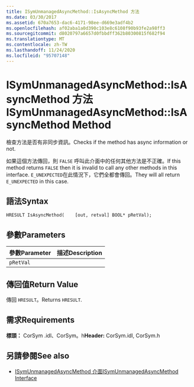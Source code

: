 ```yaml
---
title: ISymUnmanagedAsyncMethod::IsAsyncMethod 方法
ms.date: 03/30/2017
ms.assetid: 670a7653-dac6-4171-98ee-d669e3adf4b2
ms.openlocfilehash: af02aba1a0d390c103e8c6108f90b93fe2a98ff3
ms.sourcegitcommit: d8020797a6657d0fbbdff362b80300815f682f94
ms.translationtype: MT
ms.contentlocale: zh-TW
ms.lasthandoff: 11/24/2020
ms.locfileid: "95707148"
---
```

# <a name="isymunmanagedasyncmethodisasyncmethod-method"></a><span data-ttu-id="f1c5b-102">ISymUnmanagedAsyncMethod::IsAsyncMethod 方法</span><span class="sxs-lookup"><span data-stu-id="f1c5b-102">ISymUnmanagedAsyncMethod::IsAsyncMethod Method</span></span>

<span data-ttu-id="f1c5b-103">檢查方法是否有非同步資訊。</span><span class="sxs-lookup"><span data-stu-id="f1c5b-103">Checks if the method has async information or not.</span></span>  
  
 <span data-ttu-id="f1c5b-104">如果這個方法傳回，則 `FALSE` 呼叫此介面中的任何其他方法是不正確。</span><span class="sxs-lookup"><span data-stu-id="f1c5b-104">If this method returns `FALSE` then it is invalid to call any other methods in this interface.</span></span> <span data-ttu-id="f1c5b-105">`E_UNEXPECTED`在此情況下，它們全都會傳回。</span><span class="sxs-lookup"><span data-stu-id="f1c5b-105">They will all return `E_UNEXPECTED` in this case.</span></span>  
  
## <a name="syntax"></a><span data-ttu-id="f1c5b-106">語法</span><span class="sxs-lookup"><span data-stu-id="f1c5b-106">Syntax</span></span>  
  
```idl  
HRESULT IsAsyncMethod(    [out, retval] BOOL* pRetVal);  
```  
  
## <a name="parameters"></a><span data-ttu-id="f1c5b-107">參數</span><span class="sxs-lookup"><span data-stu-id="f1c5b-107">Parameters</span></span>  
  
|<span data-ttu-id="f1c5b-108">參數</span><span class="sxs-lookup"><span data-stu-id="f1c5b-108">Parameter</span></span>|<span data-ttu-id="f1c5b-109">描述</span><span class="sxs-lookup"><span data-stu-id="f1c5b-109">Description</span></span>|  
|---------------|-----------------|  
|`pRetVal`||  
  
## <a name="return-value"></a><span data-ttu-id="f1c5b-110">傳回值</span><span class="sxs-lookup"><span data-stu-id="f1c5b-110">Return Value</span></span>  

 <span data-ttu-id="f1c5b-111">傳回 `HRESULT`。</span><span class="sxs-lookup"><span data-stu-id="f1c5b-111">Returns `HRESULT`.</span></span>  
  
## <a name="requirements"></a><span data-ttu-id="f1c5b-112">需求</span><span class="sxs-lookup"><span data-stu-id="f1c5b-112">Requirements</span></span>  

 <span data-ttu-id="f1c5b-113">**標頭：** CorSym .idl、CorSym。h</span><span class="sxs-lookup"><span data-stu-id="f1c5b-113">**Header:** CorSym.idl, CorSym.h</span></span>  
  
## <a name="see-also"></a><span data-ttu-id="f1c5b-114">另請參閱</span><span class="sxs-lookup"><span data-stu-id="f1c5b-114">See also</span></span>

- [<span data-ttu-id="f1c5b-115">ISymUnmanagedAsyncMethod 介面</span><span class="sxs-lookup"><span data-stu-id="f1c5b-115">ISymUnmanagedAsyncMethod Interface</span></span>](isymunmanagedasyncmethod-interface.md)
